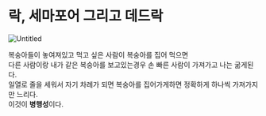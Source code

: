 # 락, 세마포어 그리고 데드락

![Untitled](https://user-images.githubusercontent.com/72185011/175782265-f3ca1ad7-eeb3-4a5d-8545-d26995c9fb64.png)


복숭아들이 놓여져있고 먹고 싶은 사람이 복숭아를 집어 먹으면        
다른 사람이랑 내가 같은 복숭아를 보고있는경우 손 빠른 사람이 가져가고 나는 굶게된다.             
일열로 줄을 세워서 자기 차례가 되면 복숭아를 집어가게하면 정확하게 하나씩 가져가지만 느리다.          
이것이 **병행성**이다.             
            
